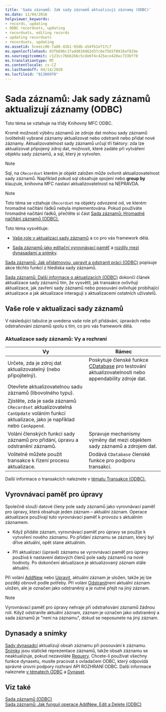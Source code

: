 ```yaml
---
title: 'Sada záznamů: Jak sady záznamů aktualizují záznamy (ODBC)'
ms.date: 11/04/2016
helpviewer_keywords:
- records, updating
- ODBC recordsets, updating
- recordsets, editing records
- updating recordsets
- recordsets, updating
ms.assetid: 5ceecc06-7a86-43b1-93db-a54fb1e717c7
ms.openlocfilehash: 03fb696c1fadd834962d37c8e75b5f8910af819e
ms.sourcegitcommit: c123cc76bb2b6c5cde6f4c425ece420ac733bf70
ms.translationtype: MT
ms.contentlocale: cs-CZ
ms.lasthandoff: 04/14/2020
ms.locfileid: "81366970"
---
```

# <a name="recordset-how-recordsets-update-records-odbc"></a>Sada záznamů: Jak sady záznamů aktualizují záznamy (ODBC)

Toto téma se vztahuje na třídy Knihovny MFC ODBC.

Kromě možnosti výběru záznamů ze zdroje dat mohou sady záznamů (volitelně) vybrané záznamy aktualizovat nebo odstranit nebo přidat nové záznamy. Aktualizovatelnost sady záznamů určují tři faktory: zda lze aktualizovat připojený zdroj dat, možnosti, které zadáte při vytváření objektu sady záznamů, a sql, který je vytvořen.

> [!NOTE]
> Sql, na `CRecordset` kterém je objekt založen může ovlivnit aktualizovatelnost sady záznamů. Například pokud sql obsahuje spojení nebo **group by** klauzule, knihovna MFC nastaví aktualizovatelnost na NEPRAVDA.

> [!NOTE]
> Toto téma se vztahuje `CRecordset` na objekty odvozené od, ve kterém hromadné načítání řádků nebyla implementována. Pokud používáte hromadné načítání řádků, přečtěte si část [Sada záznamů: Hromadné načítání záznamů (ODBC).](../../data/odbc/recordset-fetching-records-in-bulk-odbc.md)

Toto téma vysvětluje:

- [Vaše role v aktualizaci sady záznamů](#_core_your_role_in_recordset_updating) a co pro vás framework dělá.

- [Sada záznamů jako editační vyrovnávací paměť](#_core_the_edit_buffer) a [rozdíly mezi dynasadami a snímky](#_core_dynasets_and_snapshots).

[Sada záznamů: Jak přidatnovou, upravit a odstranit práci (ODBC)](../../data/odbc/recordset-how-addnew-edit-and-delete-work-odbc.md) popisuje akce těchto funkcí z hlediska sady záznamů.

[Sada záznamů: Další informace o aktualizacích (ODBC)](../../data/odbc/recordset-more-about-updates-odbc.md) dokončí článek aktualizace sady záznamů tím, že vysvětlí, jak transakce ovlivňují aktualizace, jak zavření sady záznamů nebo posouvání ovlivňuje probíhající aktualizace a jak aktualizace interagují s aktualizacemi ostatních uživatelů.

## <a name="your-role-in-recordset-updating"></a><a name="_core_your_role_in_recordset_updating"></a>Vaše role v aktualizaci sady záznamů

V následující tabulce je uvedena vaše role při přidávání, úpravách nebo odstraňování záznamů spolu s tím, co pro vás framework dělá.

### <a name="recordset-updating-you-and-the-framework"></a>Aktualizace sady záznamů: Vy a rozhraní

|Vy|Rámec|
|---------|-------------------|
|Určete, zda je zdroj dat aktualizovatelný (nebo připojitelný).|Poskytuje členské funkce [CDatabase](../../mfc/reference/cdatabase-class.md) pro testování aktualizovatelnosti nebo appendability zdroje dat.|
|Otevřete aktualizovatelnou sadu záznamů (libovolného typu).||
|Zjistěte, zda je sada záznamů `CRecordset` aktualizovatelná `CanUpdate` voláním funkcí aktualizace, jako je například nebo `CanAppend`.||
|Volání členských funkcí sady záznamů pro přidání, úpravu a odstranění záznamů.|Spravuje mechanismy výměny dat mezi objektem sady záznamů a zdrojem dat.|
|Volitelně můžete použít transakce k řízení procesu aktualizace.|Dodává `CDatabase` členské funkce pro podporu transakcí.|

Další informace o transakcích naleznete v [tématu Transakce (ODBC).](../../data/odbc/transaction-odbc.md)

## <a name="the-edit-buffer"></a><a name="_core_the_edit_buffer"></a>Vyrovnávací paměť pro úpravy

Společně slouží datové členy pole sady záznamů jako vyrovnávací paměť pro úpravy, která obsahuje jeden záznam – aktuální záznam. Operace aktualizace používají tuto vyrovnávací paměť k provozu s aktuálním záznamem.

- Když přidáte záznam, vyrovnávací paměť pro úpravy se použije k vytvoření nového záznamu. Po přidání záznamu se záznam, který byl dříve aktuální, opět stane aktuálním.

- Při aktualizaci (úpravě) záznamu se vyrovnávací paměť pro úpravy používá k nastavení datových členů pole sady záznamů na nové hodnoty. Po dokončení aktualizace je aktualizovaný záznam stále aktuální.

Při volání [AddNew](../../mfc/reference/crecordset-class.md#addnew) nebo [Upravit](../../mfc/reference/crecordset-class.md#edit), aktuální záznam je uložen, takže jej lze později obnovit podle potřeby. Při volání [Odstranit](../../mfc/reference/crecordset-class.md#delete)není aktuální záznam uložen, ale je označen jako odstraněný a je nutné přejít na jiný záznam.

> [!NOTE]
> Vyrovnávací paměť pro úpravy nehraje při odstraňování záznamů žádnou roli. Když odstraníte aktuální záznam, záznam je označen jako odstraněný a sada záznamů je "není na záznamu", dokud se neposunete na jiný záznam.

## <a name="dynasets-and-snapshots"></a><a name="_core_dynasets_and_snapshots"></a>Dynasady a snímky

[Sady dynasadcí](../../data/odbc/dynaset.md) aktualizují obsah záznamu při posouvání k záznamu. [Snímky](../../data/odbc/snapshot.md) jsou statické reprezentace záznamů, takže obsah záznamu se neaktualizuje, pokud nezavoláte [Requery](../../mfc/reference/crecordset-class.md#requery). Chcete-li používat všechny funkce dynasetu, musíte pracovat s ovladačem ODBC, který odpovídá správné úrovni podpory rozhraní API ROZHRANÍ ODBC. Další informace naleznete [v tématech ODBC](../../data/odbc/odbc-basics.md) a [Dynaset](../../data/odbc/dynaset.md).

## <a name="see-also"></a>Viz také

[Sada záznamů (ODBC)](../../data/odbc/recordset-odbc.md)<br/>
[Sada záznamů: Jak fungují operace AddNew, Edit a Delete (ODBC)](../../data/odbc/recordset-how-addnew-edit-and-delete-work-odbc.md)
